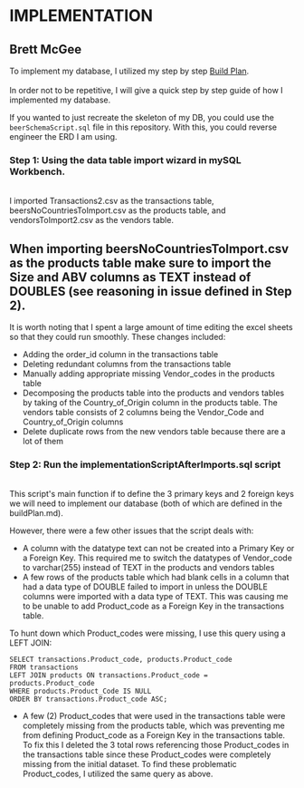 # IMPLEMENTATION
## Brett McGee

To implement my database, I utilized my step by step 
[Build Plan](https://github.com/bmcgee9/craftBeerSalesDB/blob/main/buildPlan.md). </br>
</br>
In order not to be repetitive, I will give a quick step by step guide of how I implemented my database.

If you wanted to just recreate the skeleton of my DB, you could use the `beerSchemaScript.sql` file in this repository. With this, you could reverse engineer the ERD I am using.

### Step 1: Using the data table import wizard in mySQL Workbench. 
</br>
I imported Transactions2.csv as the transactions table, beersNoCountriesToImport.csv as the products table, and vendorsToImport2.csv as the vendors table.

## When importing beersNoCountriesToImport.csv as the products table make sure to import the Size and ABV columns as TEXT instead of DOUBLES (see reasoning in issue defined in Step 2).

It is worth noting that I spent a large amount of time editing the excel sheets so that they could run smoothly. These changes included: 
- Adding the order_id column in the transactions table
- Deleting redundant columns from the transactions table
- Manually adding appropriate missing Vendor_codes in the products table
- Decomposing the products table into the products and vendors tables by taking of the Country_of_Origin column in the products table. The vendors table consists of 2 columns being the Vendor_Code and Country_of_Origin columns
- Delete duplicate rows from the new vendors table because there are a lot of them
<!-- end of the list -->

### Step 2: Run the implementationScriptAfterImports.sql script
</br>
This script's main function if to define the 3 primary keys and 2 foreign keys we will need to implement our database (both of which are defined in the buildPlan.md).

However, there were a few other issues that the script deals with:
- A column with the datatype text can not be created into a Primary Key or a Foreign Key. This required me to switch the datatypes of Vendor_code to varchar(255) instead of TEXT in the products and vendors tables
- A few rows of the products table which had blank cells in a column that had a data type of DOUBLE failed to import in unless the DOUBLE columns were imported with a data type of TEXT. This was causing me to be unable to add Product_code as a Foreign Key in the transactions table.

To hunt down which Product_codes were missing, I use this query using a LEFT JOIN: 
```
SELECT transactions.Product_code, products.Product_code
FROM transactions
LEFT JOIN products ON transactions.Product_code = products.Product_code
WHERE products.Product_Code IS NULL
ORDER BY transactions.Product_code ASC;
```
  
- A few (2) Product_codes that were used in the transactions table were completely missing from the products table, which was preventing me from defining Product_code as a Foreign Key in the transactions table. To fix this I deleted the 3 total rows referencing those Product_codes in the transactions table since these Product_codes were completely missing from the initial dataset. To find these problematic Product_codes, I utilized the same query as above.
<!-- end of the list -->
